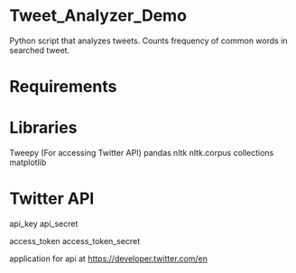 # Tweet_Analyzer_Demo
Python script that analyzes tweets. Counts frequency of common words in searched tweet.

# Requirements
# Libraries 
Tweepy (For accessing Twitter API)
pandas
nltk
nltk.corpus 
collections
matplotlib

# Twitter API
api_key
api_secret

access_token
access_token_secret

application for api at https://developer.twitter.com/en


